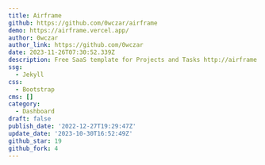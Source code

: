 ```yaml
---
title: Airframe
github: https://github.com/0wczar/airframe
demo: https://airframe.vercel.app/
author: 0wczar
author_link: https://github.com/0wczar
date: 2023-11-26T07:30:52.339Z
description: Free SaaS template for Projects and Tasks http://airframe.vercel.app
ssg:
  - Jekyll
css:
  - Bootstrap
cms: []
category:
  - Dashboard
draft: false
publish_date: '2022-12-27T19:29:47Z'
update_date: '2023-10-30T16:52:49Z'
github_star: 19
github_fork: 4
---
```

